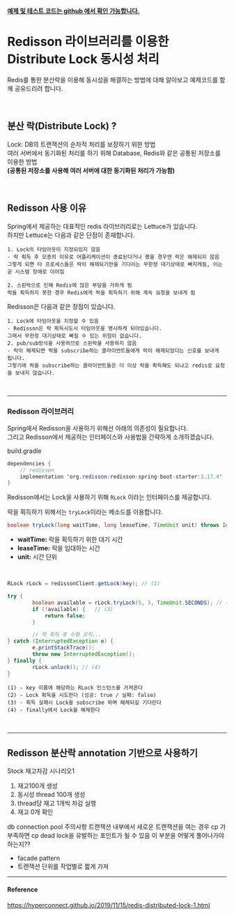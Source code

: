 [**예제 및 테스트 코드는 github 에서 확인 가능합니다.**](https://github.com/limwoobin/blog-code-example/tree/master/lock-example)

# **Redisson 라이브러리를 이용한 Distribute Lock 동시성 처리**

Redis를 통한 분산락을 이용해 동시성을 해결하는 방법에 대해 알아보고 예제코드를 함께 공유드리려 합니다.

<br>

## **분산 락(Distribute Lock) ?**

Lock: DB의 트랜잭션의 순차적 처리를 보장하기 위한 방법  
여러 서버에서 동기화된 처리를 하기 위해 Database, Redis와 같은 공통된 저장소를 이용한 방법  
**(공통된 저장소를 사용해 여러 서버에 대한 동기화된 처리가 가능함)**

<br>

## **Redisson 사용 이유**

Spring에서 제공하는 대표적인 redis 라이브러리로는 Lettuce가 있습니다.  
하지만 Lettuce는 다음과 같은 단점이 존재합니다.

```shell
1. Lock의 타임아웃이 지정되있지 않음
- 락 획득 후 모종의 이유로 어플리케이션이 종료된다거나 했을 경우엔 락은 해제되지 않음
그렇게 되면 타 프로세스들은 락이 해제되기만을 기다리는 무한정 대기상태로 빠지게됨, 이는 곧 시스템 장애로 이어짐

2. 스핀락으로 인해 Redis에 많은 부담을 가하게 됨
락을 획득하지 못한 경우 Redis에게 락을 획득하기 위해 계속 요청을 보내게 됨
```

Redisson은 다음과 같은 장점이 있습니다.

```shell
1. Lock에 타임아웃을 지정할 수 있음
- Redisson은 락 획득시도시 타임아웃을 명시하게 되어있습니다.
그래서 무한정 대기상태로 빠질 수 있는 위험이 없습니다.
2. pub/sub방식을 사용하므로 스핀락을 사용하지 않음
- 락이 해제되면 락을 subscribe하는 클라이언트들에게 락이 해제되었다는 신호를 보내게 됩니다.
그렇기에 락을 subscribe하는 클라이언트들은 더 이상 락을 획득해도 되냐고 redis로 요청을 보내지 않습니다.
```

<br>
<hr>

### **Redisson 라이브러리**

Spring에서 Redisson을 사용하기 위해선 아래의 의존성이 필요합니다.  
그리고 Redisson에서 제공하는 인터페이스와 사용법을 간략하게 소개하겠습니다.

build.gradle

```java
dependencies {
	// redisson
	implementation 'org.redisson:redisson-spring-boot-starter:3.17.4'
}
```

Redisson에서는 Lock을 사용하기 위해 `RLock` 이라는 인터페이스를 제공합니다.

락을 획득하기 위해서는 `tryLock`이라는 메소드를 이용합니다.

```java
boolean tryLock(long waitTime, long leaseTime, TimeUnit unit) throws InterruptedException;
```

- **waitTime:** 락을 획득하기 위한 대기 시간
- **leaseTime:** 락을 임대하는 시간
- **unit:** 시간 단위

<br>

```java
RLock rLock = redissonClient.getLock(key); // (1)

try {
		boolean available = rLock.tryLock(5, 3, TimeUnit.SECONDS); // (2)
		if (!available) {	// (3)
			return false;
		}

		// 락 획득 후 수행 로직...
} catch (InterruptedException e) {
		e.printStackTrace();
		throw new InterruptedException();
} finally {
		rLock.unlock(); // (4)
}
```

```Shell
(1) - key 이름에 해당하는 RLock 인스턴스를 가져온다
(2) - Lock 획득을 시도한다 (성공: true / 실패: false)
(3) - 획득 실패시 Lock을 subscribe 하며 해제되길 기다린다
(4) - finally에서 Lock을 해제한다
```

<br>
<hr>

## **Redisson 분산락 annotation 기반으로 사용하기**

Stock 재고차감
시나리오1

1. 재고100개 생성
2. 동시성 thread 100개 생성
3. thread당 재고 1개씩 차감 실행
4. 재고 0개 확인

db connection pool 주의사항
트랜잭션 내부에서 새로운 트랜잭션을 여는 경우 cp 가 부족하면 cp dead lock을 유발하는 포인트가 될 수 있음
이 부분을 어떻게 풀어나가야하는지??

- facade pattern
- 트랜잭션 단위를 작업별로 짧게 가져

<hr>

#### Reference

https://hyperconnect.github.io/2019/11/15/redis-distributed-lock-1.html
